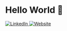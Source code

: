 # Hello World 👋

<div align="left">
  <a href="https://www.linkedin.com/in/prithvirajsawant">
    <img
      src="https://img.shields.io/badge/Chick%20here-blue?logo=linkedin&label=Linkedin&link=https%3A%2F%2Fprithvirajsawant.github.io%2F"
      alt="LinkedIn"
   </a>

  <a href="https://prithvirajsawant.github.io/">
    <img
      src="https://img.shields.io/badge/build-Chick%20here-brightgreen?label=Portfolio%20Website&link=https%3A%2F%2Fprithvirajsawant.github.io%2F"
      alt="Website"
    />
  </a>
</div>
